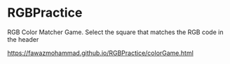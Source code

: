 # RGBPractice
RGB Color Matcher Game.
Select the square that matches the RGB code in the header

https://fawazmohammad.github.io/RGBPractice/colorGame.html
